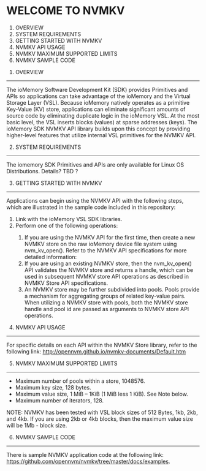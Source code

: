 WELCOME TO NVMKV
================


<ol>
<li> OVERVIEW </li>
<li> SYSTEM REQUIREMENTS </li>
<li> GETTING STARTED WITH NVMKV </li>
<li> NVMKV API USAGE </li>
<li> NVMKV MAXIMUM SUPPORTED LIMITS </li>
<li> NVMKV SAMPLE CODE </li>
</ol>

1. OVERVIEW
-----------

The ioMemory Software Development Kit (SDK) provides Primitives and APIs so applications can take advantage of the ioMemory and the Virtual Storage Layer (VSL). Because ioMemory natively operates as a primitive Key-Value (KV) store, applications can eliminate significant amounts of source code by eliminating duplicate logic in the ioMemory VSL. At the most basic level, the VSL inserts blocks (values) at sparse addresses (keys). The ioMemory SDK NVMKV API library builds upon this concept by providing higher-level features that utilize internal VSL primitives for the NVMKV API.



2. SYSTEM REQUIREMENTS
----------------------


The iomemory SDK Primitives and APIs are only available for Linux OS Distributions.  Details? TBD ?



3. GETTING STARTED WITH NVMKV
-----------------------------

Applications can begin using the NVMKV API with the following steps, which are illustrated in the sample code included in this repository:

<ol>
<li> Link with the ioMemory VSL SDK libraries. </li>
<li> Perform one of the following operations: </li>
    <ol>
        <li> If you are using the NVMKV API for the first time, then create a new NVMKV store on the raw ioMemory 
        device file system using nvm_kv_open(). Refer to the NVMKV API specifications for more detailed information: 
        </li>
	<li> If you are using an existing NVMKV store, then the nvm_kv_open() API validates the NVMKV store and returns a handle, which can be used in subsequent NVMKV store API operations as described in NVMKV Store API specifications. </li>
	<li> An NVMKV store may be further subdivided into pools. Pools provide a mechanism for aggregating groups of related key-value pairs. When utilizing a NVMKV store with pools, both the NVMKV store handle and pool id are passed as arguments to NVMKV store API operations. </li>
    </ol>	
</ol>


4. NVMKV API USAGE
------------------

For specific details on each API within the NVMKV Store library, refer to the following link: http://opennvm.github.io/nvmkv-documents/Default.htm





5. NVMKV MAXIMUM SUPPORTED LIMITS
---------------------------------

<ul>
<li> Maximum number of pools within a store, 1048576. </li>
<li> Maximum key size, 128 bytes. </li>
<li> Maximum value size, 1 MiB – 1KiB (1 MiB less 1 KiB). See Note below. </li>
<li> Maximum number of iterators, 128. </li>
</ul>

NOTE: NVMKV has been tested with VSL block sizes of 512 Bytes, 1kb, 2kb, and 4kb.  If you are using 2kb or 4kb blocks, then the maximum value size will be 1Mb - block size.



6. NVMKV SAMPLE CODE
--------------------

There is sample NVMKV application code at the following link: https://github.com/opennvm/nvmkv/tree/master/docs/examples.



